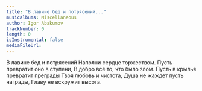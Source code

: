 ```yaml
---
title: "В лавине бед и потрясений..."
musicalbums: Miscellaneous
author: Igor Abakumov
trackNumber: 0
length: 0
isInstrumental: false
mediaFileUrl: 
---
```


В лавине бед и потрясений
Наполни сердце торжеством.
Пусть превратит оно в ступени,
В добро всё то, что было злом.
Пусть в крылья превратит преграды
Твоя любовь и чистота,
Душа не жаждет пусть награды,
Главу не вскружит высота.
